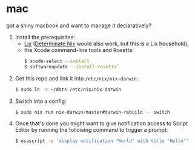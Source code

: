# mac

got a shiny macbook and want to manage it declaratively?

1.  Install the prerequisites:
    -  [Lix](https://lix.systems/install/) ([Determinate Nix](https://lix.systems/install/) would also work, but this is a Lix household),
    -  the Xcode command-line tools and Rosetta:
       ```sh
       $ xcode-select --install
       $ softwareupdate --install-rosetta`
       ```
1.  Get this repo and link it into `/etc/nix/nix-darwin`:
    ```sh
    $ sudo ln -s ~/dots /etc/nix/nix-darwin
    ```
1.  Switch into a config:
    ```sh
    $ sudo nix run nix-darwin/master#darwin-rebuild -- switch
    ```
1.  Once that's done you might want to give notification access to Script Editor by running the following command to trigger a prompt:
    ```sh
    $ osascript -e 'display notification "World" with title "Hello"'
    ```
